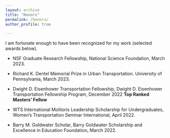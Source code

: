 ```yaml
---
layout: archive
title: "Honors"
permalink: /honors/
author_profile: true

---
```


I am fortunate enough to have been recognized for my work (selected awards below).

- NSF Graduate Research Fellowship, National Science Foundation, March 2023.

- Richard K. Dentel Memorial Prize in Urban Transportation. University of Pennsylvania, March 2023. 

- Dwight D. Eisenhower Transportation Fellowship, Dwight D. Eisenhower Transportation Fellowship Program, December 2022
**Top Ranked Masters’ Fellow**

- WTS International Molitoris Leadership Scholarship for Undergraduates, Women’s Transportation Seminar International, April 2022.

- Barry M. Goldwater Scholar, Barry Goldwater Scholarship and Excellence in Education Foundation, March 2022.